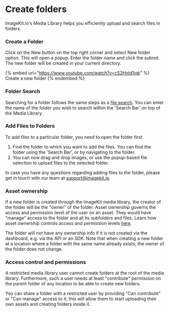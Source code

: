 # Create folders

ImageKit.io's Media Library helps you efficiently upload and search files in folders.

### Create a Folder <a href="create-a-folder" id="create-a-folder"></a>

Click on the New button on the top right corner and select New folder option. This will open a popup. Enter the folder name and click the submit. The new folder will be created in your current directory.

{% embed url="https://www.youtube.com/watch?v=cS2Hxld1jqk" %}
Create a new folder
{% endembed %}

### Folder Search <a href="folder-search" id="folder-search"></a>

Searching for a folder follows the same steps as a [file search](search-update-and-delete.md#file-search). You can enter the name of the folder you wish to search within the 'Search Bar' on top of the Media Library.

### Add Files to Folders <a href="add-files-to-folders" id="add-files-to-folders"></a>

To add files to a particular folder, you need to open the folder first.

1. Find the folder to which you want to add the files. You can find the folder using the 'Search Bar', or by navigating to the folder.
2. You can now drag and drop images, or use the popup-based file selection to upload files to the selected folder.

In case you have any questions regarding adding files to the folder, please get in touch with our team at [support@imagekit.io](mailto:support@imagekit.io).

### Asset ownership

If a new folder is created through the ImageKit media library, the creator of the folder will be the "owner" of the folder. Asset ownership governs the access and permission level of the user on an asset. They would have "manage" access to the folder and all its subfolders and files. Learn how asset ownership controls access and permission levels [here](../../collaboration-and-sharing/README.md#access-and-permission-management).

The folder will not have any ownership info if it is not created via the dashboard, e.g. via the API or an SDK. Note that when creating a new folder at a location where a folder with the same name already exists, the owner of the folder does not change.

### Access control and permissions

A restricted media library user cannot create folders at the root of the media library. Furthermore, such a user needs at least "contribute" permission on the parent folder of any location to be able to create new folders.

You can share a folder with a restricted user by providing "Can contribute" or "Can manage" access to it; this will allow them to start uploading their own assets and creating folders inside it.
